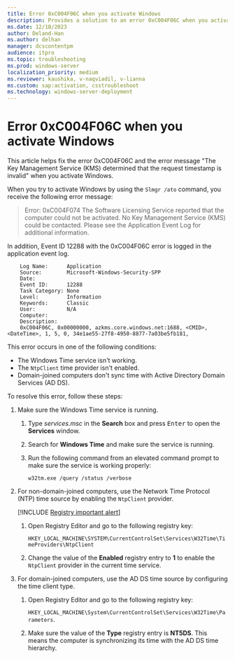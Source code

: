 ```yaml
---
title: Error 0xC004F06C when you activate Windows
description: Provides a solution to an error 0xC004F06C when you activate Windows.
ms.date: 12/18/2023
author: Deland-Han
ms.author: delhan
manager: dcscontentpm
audience: itpro
ms.topic: troubleshooting
ms.prod: windows-server
localization_priority: medium
ms.reviewer: kaushika, v-naqviadil, v-lianna
ms.custom: sap:activation, csstroubleshoot
ms.technology: windows-server-deployment
---
```

# Error 0xC004F06C when you activate Windows

This article helps fix the error 0xC004F06C and the error message "The Key Management Service (KMS) determined that the request timestamp is invalid" when you activate Windows.

When you try to activate Windows by using the `Slmgr /ato` command, you receive the following error message:

> Error: 0xC004F074 The Software Licensing Service reported that the computer could not be activated. No Key Management Service (KMS) could be contacted. Please see the Application Event Log for additional information.

In addition, Event ID 12288 with the 0xC004F06C error is logged in the application event log.

```output
    Log Name:      Application
    Source:        Microsoft-Windows-Security-SPP
    Date:         
    Event ID:      12288
    Task Category: None
    Level:         Information
    Keywords:      Classic
    User:          N/A
    Computer:     
    Description:
    0xC004F06C, 0x00000000, azkms.core.windows.net:1688, <CMID>, <DateTime>, 1, 5, 0, 34e1ae55-27f8-4950-8877-7a03be5fb181, 
```

This error occurs in one of the following conditions:

- The Windows Time service isn't working.
- The `NtpClient` time provider isn't enabled.
- Domain-joined computers don't sync time with Active Directory Domain Services (AD DS).

To resolve this error, follow these steps:

1. Make sure the Windows Time service is running.
    1. Type *services.msc* in the **Search** box and press <kbd>Enter</kbd> to open the **Services** window.
    2. Search for **Windows Time** and make sure the service is running.
    3. Run the following command from an elevated command prompt to make sure the service is working properly:

        ```console
        w32tm.exe /query /status /verbose
        ```

2. For non-domain-joined computers, use the Network Time Protocol (NTP) time source by enabling the `NtpClient` provider.

    [!INCLUDE [Registry important alert](../../includes/registry-important-alert.md)]

    1. Open Registry Editor and go to the following registry key:

        `HKEY_LOCAL_MACHINE\SYSTEM\CurrentControlSet\Services\W32Time\TimeProviders\NtpClient`

    2. Change the value of the **Enabled** registry entry to **1** to enable the `NtpClient` provider in the current time service.

3. For domain-joined computers, use the AD DS time source by configuring the time client type.

    1. Open Registry Editor and go to the following registry key:

        `HKEY_LOCAL_MACHINE\System\CurrentControlSet\Services\W32Time\Parameters`.

    2. Make sure the value of the **Type** registry entry is **NT5DS**. This means the computer is synchronizing its time with the AD DS time hierarchy.
